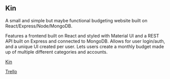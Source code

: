 ## Kin

A small and simple but maybe functional budgeting website built on React/Express/Node/MongoDB.

Features a frontend built on React and styled with Material UI and a REST API built on Express and connected to MongoDB. Allows for user login/auth, and a unique UI created per user. Lets users create a monthly budget made up of multiple different categories and accounts.

[Kin](https://kin-site.herokuapp.com/)

[Trello](https://trello.com/b/Ex7iEibX/kin)

